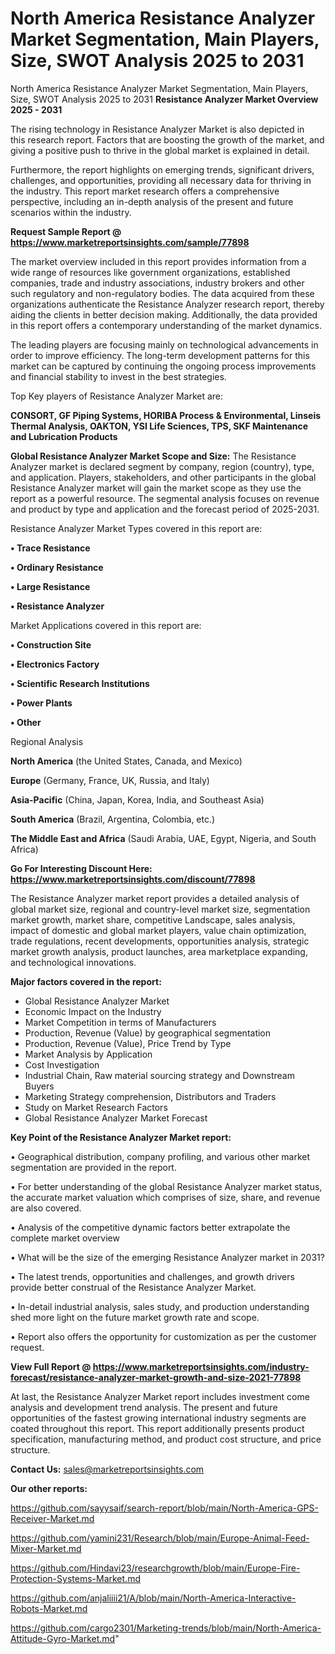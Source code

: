 # North America Resistance Analyzer Market Segmentation, Main Players, Size, SWOT Analysis 2025 to 2031
North America Resistance Analyzer Market Segmentation, Main Players, Size, SWOT Analysis 2025 to 2031
<Strong> Resistance Analyzer Market Overview 2025 - 2031</strong>

The rising technology in Resistance Analyzer Market is also depicted in this research report. Factors that are boosting the growth of the market, and giving a positive push to thrive in the global market is explained in detail.

Furthermore, the report highlights on emerging trends, significant drivers, challenges, and opportunities, providing all necessary data for thriving in the industry. This report market research offers a comprehensive perspective, including an in-depth analysis of the present and future scenarios within the industry.

<strong>Request Sample Report @ <a href=https://www.marketreportsinsights.com/sample/77898>https://www.marketreportsinsights.com/sample/77898</a></strong>

The market overview included in this report provides information from a wide range of resources like government organizations, established companies, trade and industry associations, industry brokers and other such regulatory and non-regulatory bodies. The data acquired from these organizations authenticate the Resistance Analyzer research report, thereby aiding the clients in better decision making. Additionally, the data provided in this report offers a contemporary understanding of the market dynamics.

The leading players are focusing mainly on technological advancements in order to improve efficiency. The long-term development patterns for this market can be captured by continuing the ongoing process improvements and financial stability to invest in the best strategies.

Top Key players of Resistance Analyzer Market are:

<strong>CONSORT, GF Piping Systems, HORIBA Process & Environmental, Linseis Thermal Analysis, OAKTON, YSI Life Sciences, TPS, SKF Maintenance and Lubrication Products</strong>

<strong><b>Global Resistance Analyzer Market Scope and Size:</b></strong>
The Resistance Analyzer market is declared segment by company, region (country), type, and application. Players, stakeholders, and other participants in the global Resistance Analyzer market will gain the market scope as they use the report as a powerful resource. The segmental analysis focuses on revenue and product by type and application and the forecast period of 2025-2031.

Resistance Analyzer Market Types covered in this report are:

<strong>• Trace Resistance

• Ordinary Resistance

• Large Resistance

• Resistance Analyzer</strong>

Market Applications covered in this report are:

<strong>• Construction Site

• Electronics Factory

• Scientific Research Institutions

• Power Plants

• Other</strong> 

Regional Analysis

<strong>North America</strong> (the United States, Canada, and Mexico)

<strong>Europe</strong> (Germany, France, UK, Russia, and Italy)

<strong>Asia-Pacific</strong> (China, Japan, Korea, India, and Southeast Asia)

<strong>South America</strong> (Brazil, Argentina, Colombia, etc.)

<strong>The Middle East and Africa</strong> (Saudi Arabia, UAE, Egypt, Nigeria, and South Africa)

<strong>Go For Interesting Discount Here: <a href=https://www.marketreportsinsights.com/discount/77898>https://www.marketreportsinsights.com/discount/77898</a></strong>

The Resistance Analyzer market report provides a detailed analysis of global market size, regional and country-level market size, segmentation market growth, market share, competitive Landscape, sales analysis, impact of domestic and global market players, value chain optimization, trade regulations, recent developments, opportunities analysis, strategic market growth analysis, product launches, area marketplace expanding, and technological innovations.

<strong><b>Major factors covered in the report:</b></strong>
<ul>
  <li>Global Resistance Analyzer Market </li>
  <li>Economic Impact on the Industry</li>
  <li>Market Competition in terms of Manufacturers</li>
  <li>Production, Revenue (Value) by geographical segmentation</li>
  <li>Production, Revenue (Value), Price Trend by Type</li>
  <li>Market Analysis by Application</li>
  <li>Cost Investigation</li>
  <li>Industrial Chain, Raw material sourcing strategy and Downstream Buyers</li>
  <li>Marketing Strategy comprehension, Distributors and Traders</li>
  <li>Study on Market Research Factors</li>
  <li>Global Resistance Analyzer Market Forecast</li>
</ul>

<strong><b>Key Point of the Resistance Analyzer Market report:</b></strong>

• Geographical distribution, company profiling, and various other market segmentation are provided in the report.

• For better understanding of the global Resistance Analyzer market status, the accurate market valuation which comprises of size, share, and revenue are also covered.

• Analysis of the competitive dynamic factors better extrapolate the complete market overview

• What will be the size of the emerging Resistance Analyzer market in 2031?

• The latest trends, opportunities and challenges, and growth drivers provide better construal of the Resistance Analyzer Market.

• In-detail industrial analysis, sales study, and production understanding shed more light on the future market growth rate and scope.

• Report also offers the opportunity for customization as per the customer request.

<strong><b>View Full Report @ <a href=https://www.marketreportsinsights.com/industry-forecast/resistance-analyzer-market-growth-and-size-2021-77898>https://www.marketreportsinsights.com/industry-forecast/resistance-analyzer-market-growth-and-size-2021-77898</a></b></strong>


At last, the Resistance Analyzer Market report includes investment come analysis and development trend analysis. The present and future opportunities of the fastest growing international industry segments are coated throughout this report. This report additionally presents product specification, manufacturing method, and product cost structure, and price structure.

<strong>Contact Us:</strong>
sales@marketreportsinsights.com

<strong>Our other reports:</strong>

<a href=https://github.com/sayysaif/search-report/blob/main/North-America-GPS-Receiver-Market.md>https://github.com/sayysaif/search-report/blob/main/North-America-GPS-Receiver-Market.md</a>

<a href=https://github.com/yamini231/Research/blob/main/Europe-Animal-Feed-Mixer-Market.md>https://github.com/yamini231/Research/blob/main/Europe-Animal-Feed-Mixer-Market.md</a>

<a href=https://github.com/Hindavi23/researchgrowth/blob/main/Europe-Fire-Protection-Systems-Market.md>https://github.com/Hindavi23/researchgrowth/blob/main/Europe-Fire-Protection-Systems-Market.md</a>

<a href=https://github.com/anjaliiii21/A/blob/main/North-America-Interactive-Robots-Market.md>https://github.com/anjaliiii21/A/blob/main/North-America-Interactive-Robots-Market.md</a>

<a href=https://github.com/cargo2301/Marketing-trends/blob/main/North-America-Attitude-Gyro-Market.md>https://github.com/cargo2301/Marketing-trends/blob/main/North-America-Attitude-Gyro-Market.md</a>"
